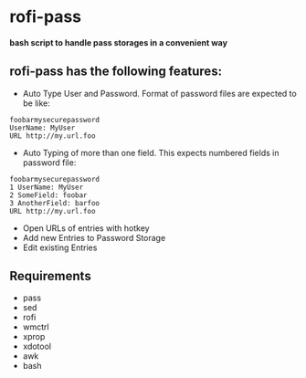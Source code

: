# rofi-pass

#### bash script to handle pass storages in a convenient way

## rofi-pass has the following features:

* Auto Type User and Password. Format of password files are expected to be like:
```
foobarmysecurepassword
UserName: MyUser
URL http://my.url.foo
```
* Auto Typing of more than one field. This expects numbered fields in password file:
```
foobarmysecurepassword
1 UserName: MyUser
2 SomeField: foobar
3 AnotherField: barfoo
URL http://my.url.foo
```
* Open URLs of entries with hotkey
* Add new Entries to Password Storage
* Edit existing Entries

## Requirements
* pass
* sed
* rofi
* wmctrl
* xprop
* xdotool
* awk
* bash
